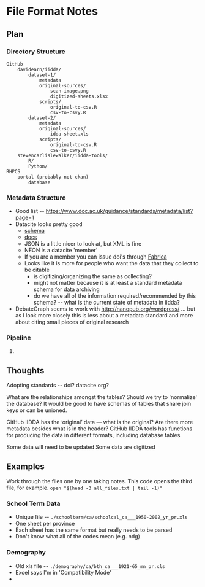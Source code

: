 # File Format Notes

## Plan

### Directory Structure

```
GitHub
    davidearn/iidda/
        dataset-1/
            metadata
            original-sources/
                scan-image.png
                digitized-sheets.xlsx
            scripts/
                original-to-csv.R
                csv-to-csvy.R
        dataset-2/
            metadata
            original-sources/
                idda-sheet.xls
            scripts/
                original-to-csv.R
                csv-to-csvy.R
    stevencarlislewalker/iidda-tools/
        R/
        Python/
RHPCS
    portal (probably not ckan)
        database
```

### Metadata Structure

* Good list -- https://www.dcc.ac.uk/guidance/standards/metadata/list?page=1
* Datacite looks pretty good
  * [schema](https://schema.datacite.org/meta/kernel-4.4/metadata.xsd)
  * [docs](https://schema.datacite.org/meta/kernel-4.4/doc/DataCite-MetadataKernel_v4.4.pdf)
  * JSON is a little nicer to look at, but XML is fine
  * NEON is a datacite 'member'
  * If you are a member you can issue doi's through [Fabrica](https://support.datacite.org/docs/doi-fabrica)
  * Looks like it is more for people who want the data that they collect to be citable
    * is digitizing/organizing the same as collecting?
    * might not matter because it is at least a standard metadata schema for data archiving
    * do we have all of the information required/recommended by this schema? -- what is the current state of metadata in iidda?
* DebateGraph seems to work with http://nanopub.org/wordpress/ ... but as I look more closely this is less about a metadata standard and more about citing small pieces of original research

### Pipeline

1. 

## Thoughts

Adopting standards -- doi? datacite.org?

What are the relationships amongst the tables?
Should we try to 'normalize' the database?
It would be good to have schemas of tables that share join keys or can be unioned.

GitHub IIDDA has the ‘original’ data — what is the original?  Are there more metadata besides what is in the header?
GitHub IIDDA tools has functions for producing the data in different formats, including database tables

Some data will need to be updated
Some data are digitized


## Examples

Work through the files one by one taking notes.  This code opens the third file, for example.
 `open "$(head -3 all_files.txt | tail -1)"`

### School Term Data

* Unique file -- `./schoolterm/ca/schoolcal_ca___1950-2002_yr_pr.xls`
* One sheet per province
* Each sheet has the same format but really needs to be parsed
* Don't know what all of the codes mean (e.g. ndg)

### Demography

* Old xls file -- `./demography/ca/bth_ca___1921-65_mn_pr.xls`
* Excel says I'm in 'Compatibility Mode'
* 